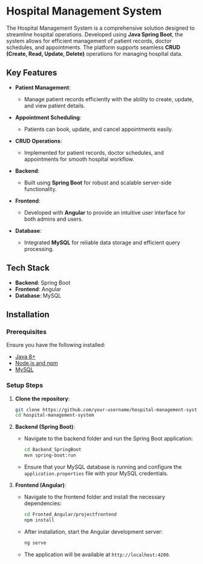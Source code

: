 # Hospital Management System

The Hospital Management System is a comprehensive solution designed to streamline hospital operations. Developed using **Java Spring Boot**, the system allows for efficient management of patient records, doctor schedules, and appointments. The platform supports seamless **CRUD (Create, Read, Update, Delete)** operations for managing hospital data.

## Key Features

- **Patient Management**:
  - Manage patient records efficiently with the ability to create, update, and view patient details.

- **Appointment Scheduling**:
  - Patients can book, update, and cancel appointments easily.

- **CRUD Operations**:
  - Implemented for patient records, doctor schedules, and appointments for smooth hospital workflow.

- **Backend**: 
  - Built using **Spring Boot** for robust and scalable server-side functionality.

- **Frontend**: 
  - Developed with **Angular** to provide an intuitive user interface for both admins and users.

- **Database**: 
  - Integrated **MySQL** for reliable data storage and efficient query processing.

## Tech Stack

- **Backend**: Spring Boot
- **Frontend**: Angular
- **Database**: MySQL

## Installation

### Prerequisites

Ensure you have the following installed:

- [Java 8+](https://adoptopenjdk.net/)
- [Node.js and npm](https://nodejs.org/)
- [MySQL](https://dev.mysql.com/downloads/installer/)

### Setup Steps

1. **Clone the repository**:

   ```bash
   git clone https://github.com/your-username/hospital-management-system.git
   cd hospital-management-system
   ```

2. **Backend (Spring Boot)**:
   - Navigate to the backend folder and run the Spring Boot application:
   
     ```bash
     cd Backend_SpringBoot
     mvn spring-boot:run
     ```

   - Ensure that your MySQL database is running and configure the `application.properties` file with your MySQL credentials.

3. **Frontend (Angular)**:
   - Navigate to the frontend folder and install the necessary dependencies:
   
     ```bash
     cd Fronted_Angular/projectfrontend
     npm install
     ```

   - After installation, start the Angular development server:
   
     ```bash
     ng serve
     ```

   - The application will be available at `http://localhost:4200`.
